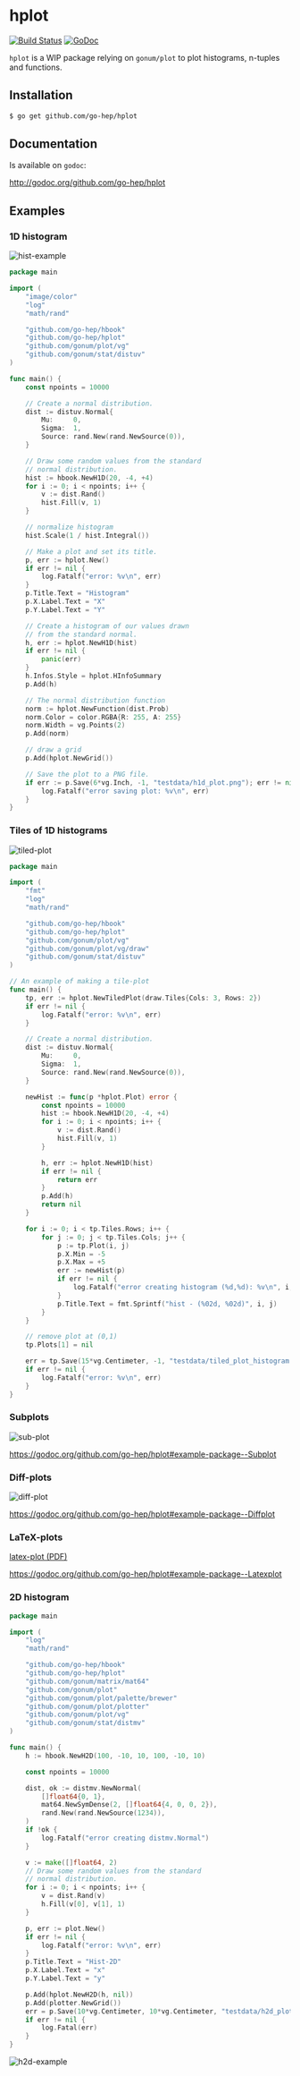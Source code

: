 hplot
====

[![Build Status](https://secure.travis-ci.org/go-hep/hplot.png)](http://travis-ci.org/go-hep/hplot) [![GoDoc](https://godoc.org/github.com/go-hep/hplot?status.svg)](https://godoc.org/github.com/go-hep/hplot)

`hplot` is a WIP package relying on `gonum/plot` to plot histograms,
n-tuples and functions.

## Installation

```sh
$ go get github.com/go-hep/hplot
```

## Documentation

Is available on ``godoc``:

http://godoc.org/github.com/go-hep/hplot


## Examples

### 1D histogram

![hist-example](https://github.com/go-hep/hplot/raw/master/testdata/h1d_plot_golden.png)

```go
package main

import (
	"image/color"
	"log"
	"math/rand"

	"github.com/go-hep/hbook"
	"github.com/go-hep/hplot"
	"github.com/gonum/plot/vg"
	"github.com/gonum/stat/distuv"
)

func main() {
	const npoints = 10000

	// Create a normal distribution.
	dist := distuv.Normal{
		Mu:     0,
		Sigma:  1,
		Source: rand.New(rand.NewSource(0)),
	}

	// Draw some random values from the standard
	// normal distribution.
	hist := hbook.NewH1D(20, -4, +4)
	for i := 0; i < npoints; i++ {
		v := dist.Rand()
		hist.Fill(v, 1)
	}

	// normalize histogram
	hist.Scale(1 / hist.Integral())

	// Make a plot and set its title.
	p, err := hplot.New()
	if err != nil {
		log.Fatalf("error: %v\n", err)
	}
	p.Title.Text = "Histogram"
	p.X.Label.Text = "X"
	p.Y.Label.Text = "Y"

	// Create a histogram of our values drawn
	// from the standard normal.
	h, err := hplot.NewH1D(hist)
	if err != nil {
		panic(err)
	}
	h.Infos.Style = hplot.HInfoSummary
	p.Add(h)

	// The normal distribution function
	norm := hplot.NewFunction(dist.Prob)
	norm.Color = color.RGBA{R: 255, A: 255}
	norm.Width = vg.Points(2)
	p.Add(norm)

	// draw a grid
	p.Add(hplot.NewGrid())

	// Save the plot to a PNG file.
	if err := p.Save(6*vg.Inch, -1, "testdata/h1d_plot.png"); err != nil {
		log.Fatalf("error saving plot: %v\n", err)
	}
}
```

### Tiles of 1D histograms

![tiled-plot](https://github.com/go-hep/hplot/raw/master/testdata/tiled_plot_histogram_golden.png)

```go
package main

import (
	"fmt"
	"log"
	"math/rand"

	"github.com/go-hep/hbook"
	"github.com/go-hep/hplot"
	"github.com/gonum/plot/vg"
	"github.com/gonum/plot/vg/draw"
	"github.com/gonum/stat/distuv"
)

// An example of making a tile-plot
func main() {
	tp, err := hplot.NewTiledPlot(draw.Tiles{Cols: 3, Rows: 2})
	if err != nil {
		log.Fatalf("error: %v\n", err)
	}

	// Create a normal distribution.
	dist := distuv.Normal{
		Mu:     0,
		Sigma:  1,
		Source: rand.New(rand.NewSource(0)),
	}

	newHist := func(p *hplot.Plot) error {
		const npoints = 10000
		hist := hbook.NewH1D(20, -4, +4)
		for i := 0; i < npoints; i++ {
			v := dist.Rand()
			hist.Fill(v, 1)
		}

		h, err := hplot.NewH1D(hist)
		if err != nil {
			return err
		}
		p.Add(h)
		return nil
	}

	for i := 0; i < tp.Tiles.Rows; i++ {
		for j := 0; j < tp.Tiles.Cols; j++ {
			p := tp.Plot(i, j)
			p.X.Min = -5
			p.X.Max = +5
			err := newHist(p)
			if err != nil {
				log.Fatalf("error creating histogram (%d,%d): %v\n", i, j, err)
			}
			p.Title.Text = fmt.Sprintf("hist - (%02d, %02d)", i, j)
		}
	}

	// remove plot at (0,1)
	tp.Plots[1] = nil

	err = tp.Save(15*vg.Centimeter, -1, "testdata/tiled_plot_histogram.png")
	if err != nil {
		log.Fatalf("error: %v\n", err)
	}
}
```

### Subplots

![sub-plot](https://github.com/go-hep/hplot/raw/master/testdata/sub_plot_golden.png)

https://godoc.org/github.com/go-hep/hplot#example-package--Subplot

### Diff-plots

![diff-plot](https://github.com/go-hep/hplot/raw/master/testdata/diff_plot_golden.png)

https://godoc.org/github.com/go-hep/hplot#example-package--Diffplot

### LaTeX-plots

[latex-plot (PDF)](https://github.com/go-hep/hplot/blob/master/testdata/latex_plot_golden.pdf)

https://godoc.org/github.com/go-hep/hplot#example-package--Latexplot

### 2D histogram

```go
package main

import (
	"log"
	"math/rand"

	"github.com/go-hep/hbook"
	"github.com/go-hep/hplot"
	"github.com/gonum/matrix/mat64"
	"github.com/gonum/plot"
	"github.com/gonum/plot/palette/brewer"
	"github.com/gonum/plot/plotter"
	"github.com/gonum/plot/vg"
	"github.com/gonum/stat/distmv"
)

func main() {
	h := hbook.NewH2D(100, -10, 10, 100, -10, 10)

	const npoints = 10000

	dist, ok := distmv.NewNormal(
		[]float64{0, 1},
		mat64.NewSymDense(2, []float64{4, 0, 0, 2}),
		rand.New(rand.NewSource(1234)),
	)
	if !ok {
		log.Fatalf("error creating distmv.Normal")
	}

	v := make([]float64, 2)
	// Draw some random values from the standard
	// normal distribution.
	for i := 0; i < npoints; i++ {
		v = dist.Rand(v)
		h.Fill(v[0], v[1], 1)
	}

	p, err := plot.New()
	if err != nil {
		log.Fatalf("error: %v\n", err)
	}
	p.Title.Text = "Hist-2D"
	p.X.Label.Text = "x"
	p.Y.Label.Text = "y"

	p.Add(hplot.NewH2D(h, nil))
	p.Add(plotter.NewGrid())
	err = p.Save(10*vg.Centimeter, 10*vg.Centimeter, "testdata/h2d_plot.png")
	if err != nil {
		log.Fatal(err)
	}
}
```

![h2d-example](https://github.com/go-hep/hplot/raw/master/testdata/h2d_plot_golden.png)
